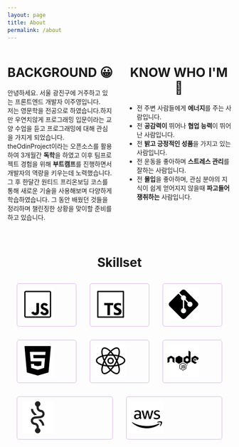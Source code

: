 ```yaml
---
layout: page
title: About
permalink: /about
---
```


<div id="introContainer">
  <div class='introduction'>
    <h1 class="skillSetTitle">BACKGROUND 😀</h1>
    <p>안녕하세요. 서울 광진구에 거주하고 있는 프론트엔드 개발자 이주영입니다.<br>저는 영문학을 전공으로 하였습니다.하지만 우연치않게 프로그래밍 입문이라는 교양 수업을 듣고 프로그래밍에 대해 관심을 가지게 되었습니다.
    <br>
    theOdinProject이라는 오픈소스를 활용하여 3개월간 <strong>독학</strong>을 하였고 이후 팀프로젝트 경험을 위해 <strong>부트캠프</strong>를 진행하면서 개발자의 역량을 키우는데 노력했습니다. 그 후 한달간 원티드 프리온보딩 코스를 통해 새로운 기술을 사용해보며 다양하게 학습하였습니다. 그 동안 배웠던 것들을 정리하며 챌린징한 상황을 맞이할 준비를 하고 있습니다.
    </p>
  </div>
  <div class='introduction'>
    <h1 class="skillSetTitle">KNOW WHO I'M  🌱</h1>
    <ul>
    <li> 전 주변 사람들에게 <strong>에너지</strong>를 주는 사람입니다. </li>
    <li> 전 <strong>공감력이</strong> 뛰어나 <strong>협업 능력</strong>이 뛰어난 사람입니다. </li>
    <li> 전 <strong>밝고 긍정적인 성품</strong>을 가지고 있는 사람입니다.</li>
    <li> 전 운동을 좋아하며 <strong>스트레스 관리</strong>를 잘하는 사람입니다.</li>
    <li> 전 <strong>몰입</strong>을 좋아하며, 관심 분야의 지식이 쉽게 얻어지지 않을때 <strong>파고들어 쟁취하는</strong> 사람입니다.</li>
    </ul>
  </div>
</div>

<div id="skill">
<h1 class="skillSetTitle">Skillset</h1>
<div class="skillSetContainer">
  <div class="skillSetBorder">
    <img src="/assets/js.png" alt="js"/>
  </div>
 <div class="skillSetBorder">
    <img src="/assets/ts.png" alt="ts"/>
  </div>
 <div class="skillSetBorder">
    <img src="/assets/git.png" alt="git"/>
  </div>
   <div class="skillSetBorder">
    <img src="/assets/html.png" alt="html"/>
  </div>
   <div class="skillSetBorder">
    <img src="/assets/react.png" alt="react"/>
    </div>
    <div class="skillSetBorder">
    <img src="/assets/node.png" alt="node"/>
    </div>
    <div class="skillSetBorder">
      <img src="/assets/recoil.png" alt="recoil"/>
    </div>
    <div class="skillSetBorder">
      <img src="/assets/aws.png" alt="aws"/>
    </div>
</div>
</div>

<style>
  body {
    min-height: 825px;
  }

#introContainer{
  display:flex;
  gap: 30px;
}

.introduction {
  flex: 1 1;
  }

#skill {
  padding: 1.5em;
}

.skillSetTitle{
  text-align: center;
}
.skillSetContainer {
  display:flex;
  flex-wrap: wrap;
  gap:30px;
  margin-top: 30px;
}


.skillSetBorder{
  flex: 1 1 auto;
  width:18%;
  border: 1.7px solid rgba(200,137,230,.637);
  border-radius: 5px;
  padding: 10px;
}

.skillSetBorder:hover{
  -webkit-transform: scale(1.05) !important;
	transform: scale(1.05) !important;
}


  @media (max-width: 450px) {
    #introContainer{
      display:flex;
      flex-direction: column;
      gap: 30px;
    }
    .introduction {
  }
  
  }

</style>
